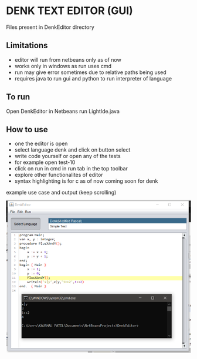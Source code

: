 # DENK TEXT EDITOR (GUI)

Files present in DenkEditor directory

## Limitations

- editor will run from netbeans only as of now
- works only in windows as run uses cmd
- run may give error sometimes due to relative paths being used
- requires java to run gui and python to run interpreter of language

## To run

Open DenkEditor in Netbeans
run LightIde.java

## How to use

- one the editor is open
- select language denk and click on button select
- write code yourself or open any of the tests
- for example open test-10
- click on run in cmd in run tab in the top toolbar
- explore other functionalites of editor
- syntax highlighting is for c as of now coming soon for denk

example use case and output (keep scrolling)

![GUI](GUI.PNG)
